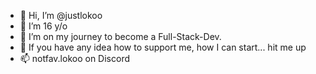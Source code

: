 - 👋 Hi, I’m @justlokoo
- 👀 I’m 16 y/o 
- 🌱 I’m on my journey to become a Full-Stack-Dev.
- 💞️ If you have any idea how to support me, how I can start... hit me up
- 📫 notfav.lokoo on Discord


